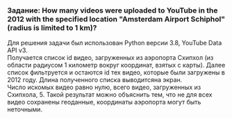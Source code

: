 <h3>Задание: How many videos were uploaded to YouTube in the 2012 with the specified location "Amsterdam Airport 
Schiphol" (radius is limited to 1 km)?</h3>
<p>Для решения задачи был использован Python версии 3.8, YouTube Data API v3.<br>
Получается список id видео, загруженных из аэропорта Схипхол (из области радиусом 1 километр вокруг координат, взятых с 
карты). Далее список фильтруется и остаются id тех видео, которые были загружены в 2012 году. Длина полученного списка 
выводитсяна экран. <br>
Число искомых видео равно нулю, всего видео, загруженных из Схипхола, 5. Такой результат можно объяснить тем, что не 
для всех видео сохранены геоданные, координаты аэропорта могут быть неточными.
</p>
